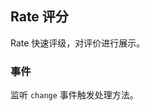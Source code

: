 <div class="demo-header">
<p class="overviewicon">
  <span class="wapi-ui-alert"/>
</p>

## Rate 评分

<nova-uxlink widget-name="Rate"></nova-uxlink>

Rate 快速评级，对评价进行展示。
</div>

### 事件

监听 `change` 事件触发处理方法。

<nova-demo-view link="rate/rate-events.vue"></nova-demo-view>

<br />
